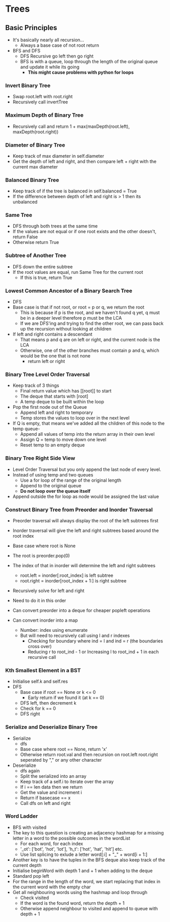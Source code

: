 # Trees

## Basic Principles
- It's basically nearly all recursion...
  - Always a base case of not root return
- BFS and DFS
  - DFS Recursive go left then go right
  - BFS is with a queue, loop through the length of the original queue and update it while its going
    - **This might cause problems with python for loops**

### Invert Binary Tree
- Swap root.left with root.right
- Recursively call invertTree

### Maximum Depth of Binary Tree
- Recursively call and return 1 + max(maxDepth(root.left), maxDepth(root.right))

### Diameter of Binary Tree
- Keep track of max diameter in self.diameter
- Get the depth of left and right, and then compare left + right with the current max diameter

### Balanced Binary Tree
- Keep track of if the tree is balanced in self.balanced = True
- If the difference between depth of left and right is > 1 then its unbalanced

### Same Tree
- DFS through both trees at the same time
- If the values are not equal or if one root exists and the other doesn't, return False
- Otherwise return True

### Subtree of Another Tree
- DFS down the entire subtree
- If the root values are equal, run Same Tree for the current root
  - If this is true, return True

### Lowest Common Ancestor of a Binary Search Tree
- DFS
- Base case is that if not root, or root = p or q, we return the root
  - This is because if p is the root, and we haven't found q yet, q must be in a deeper level therefore p must be the LCA
  - If we are DFS'ing and trying to find the other root, we can pass back up the recursion without looking at children
- If left and right contains a descendant
  - That means p and q are on left or right, and the current node is the LCA
  - Otherwise, one of the other branches must contain p and q, which would be the one that is not none
    - return left or right

### Binary Tree Level Order Traversal
- Keep track of 3 things
  - Final return value which has [[root]] to start
  - The deque that starts with [root]
  - A temp deque to be built within the loop
- Pop the first node out of the Queue
  - Append left and right to temporary
  - Temp stores the values to loop over in the next level
- If Q is empty, that means we've added all the children of this node to the temp queue-
  - Append all values of temp into the return array in their own level
  - Assign Q = temp to move down one level
  - Reset temp to an empty deque

### Binary Tree Right Side View
- Level Order Traversal but you only append the last node of every level.
- Instead of using temp and two queues
  - Use a for loop of the range of the original length
  - Append to the original queue
  - **Do not loop over the queue itself**
- Append outside the for loop as node would be assigned the last value

### Construct Binary Tree from Preorder and Inorder Traversal
- Preorder traversal will always display the root of the left subtrees first
- Inorder traversal will give the left and right subtrees based around the root index

- Base case where root is None
- The root is preorder.pop(0)
- The index of that in inorder will determine the left and right subtrees
  - root.left = inorder[:root_index] is left subtree
  - root.right = inorder[root_index + 1:] is right subtree
- Recursively solve for left and right
- Need to do it in this order

- Can convert preorder into a deque for cheaper popleft operations
- Can convert inorder into a map
  - Number: index using enumerate
  - But will need to recursively call using l and r indexes
    - Checking for boundary where ind = l and ind = r (the boundaries cross over)
    - Reducing r to root_ind - 1 or Increasing l to root_ind + 1 in each recursive call

### Kth Smallest Element in a BST
- Initialise self.k and self.res
- DFS
  - Base case if root == None or k <= 0
    - Early return if we found it (at k == 0) 
  - DFS left, then decrement k 
  - Check for k == 0
  - DFS right

### Serialize and Deserialize Binary Tree
- Serialize
  - dfs
  - Base case where root == None, return 'x'
  - Otherwise return root.val and then recursion on root.left root.right seperated by "," or any other character
- Deserialize
  - dfs again
  - Split the serialized into an array
  - Keep track of a self.i to iterate over the array
  - If i == len data then we return
  - Get the value and increment i
  - Return if basecase == x
  - Call dfs on left and right

### Word Ladder
- BFS with visited
- The key to this question is creating an adjacency hashmap for a missing letter in a word to the possible outcomes in the wordList
  - For each word, for each index
  - '_ot': ['bot', 'hot', 'lot'], 'h_t': ['hot', 'hat', 'hit'] etc.
  - Use list splicing to exlude a letter word[:i] + "_" + word[i + 1:]
- Another key is to have the tuples in the BFS deque also keep track of the current depth
- Initialise beginWord with depth 1 and + 1 when adding to the deque
- Standard pop left
- For the range in the length of the word, we start replacing that index in the current word with the empty char
- Get all neighbouring words using the hashmap and loop through
  - Check visited
  - If the word is the found word, return the depth + 1
  - Otherwise append neighbour to visited and append to queue with depth + 1
